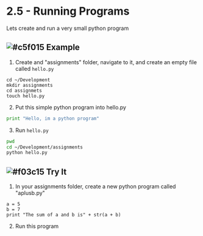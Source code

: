 # 2.5 - Running Programs

Lets create and run a very small python program

## ![#c5f015](https://placehold.it/15/c5f015/000000?text=+) Example

1. Create and "assignments" folder, navigate to it, and create an empty file called `hello.py`

  ```
  cd ~/Development
  mkdir assignments
  cd assignmets
  touch hello.py
  ```

2. Put this simple python program into hello.py

  ```python
  print "Hello, im a python program"
  ```

3. Run `hello.py`
  ```bash
  pwd
  cd ~/Development/assignments
  python hello.py
  ```

## ![#f03c15](https://placehold.it/15/f03c15/000000?text=+) Try It

1. In your assignments folder, create a new python program called "aplusb.py"

  ```
  a = 5
  b = 7
  print "The sum of a and b is" + str(a + b)
  ```

2. Run this program